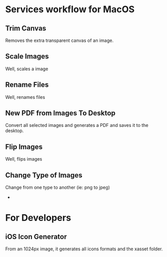 # Services workflow for MacOS

## Trim Canvas
Removes the extra transparent canvas of an image.

## Scale Images
Well, scales a image

## Rename Files

Well, renames files

## New PDF from Images To Desktop
Convert all selected images and generates a PDF and saves it to the desktop.

## Flip Images
Well, flips images

## Change Type of Images
Change from one type to another (ie: png to jpeg)

-

# For Developers

## iOS Icon Generator
From an 1024px image, it generates all icons formats and the xasset folder.

